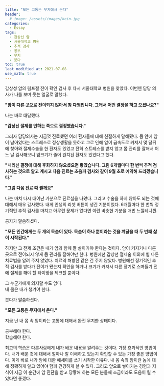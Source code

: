 ```yaml
---
title: "모든 고통은 무지에서 온다" 
header:
  # image: /assets/images/koin.jpg
categories:
  - Essay
tags:
  - 갑상선 암
  - 서울대학교 병원
  - 추적 검사
  - 공부
  - 무지
  - 붓다
toc: true
last_modified_at: 2021-07-08
use_math: true
---
```


갑상성 암의 림프절 전이 확인 검사 후 다시 서울대학교 병원을 찾았다. 이번엔 담당 의사가 나를 보며 웃는 얼굴로 말했다.  

**"암이 다른 곳으로 전이되지 않아서 참 다행입니다. 그래서 어떤 결정을 하고 오셨나요?"**  

 나는 바로 대답했다.  

**"갑상선 절제를 안하는 쪽으로 결정했습니다."**  

 그러자 담당의사는 지금껏 진료했던 여러 환자들에 대해 친절하게 말해줬다. 몸 안에 암이 남아있다는 스트레스로 정상생활을 못하고 그로 인해 암이 급속도로 커져서 몇 달뒤에 찾아와 절제수술을 한 환자도 있었고 전혀 스트레스를 받지 않고 몸 관리를 잘해서 어느 날 검사해보니 암크기가 줄어 완치된 환자도 있었다고 했다.  

**"내리신 결정에 대해 후회하지 않으셨으면 좋겠습니다. 그럼 6개월마다 한 번씩 추적 검사하는 것으로 알고 계시고 다음 진료는 초음파 검사와 같이 9월 초로 예약해 드리겠습니다."**  

**"그럼 다음 진료 때 뵐께요"**  

 나는 마치 다시 태어난 기분으로 진료실을 나왔다. 그리고 수술을 하지 않아도 되는 것에 대해서 매우 감사했다. 내게 인생의 리셋 버튼이 생긴 기분이었다. 6개월마다 한 번씩 정기적인 추적 검사를 마치고 아무런 문제가 없다면 이런 비슷한 기분을 매번 느낄테니깐. 
 
 공자가 말씀하셨다.

 **"모든 인간에게는 두 개의 목숨이 있다. 목숨이 하나 뿐이라는 것을 꺠달을 때 두 번째 삶이 시작된다."**

 하지만 그 전제 조건은 내가 암과 함께 잘 살아가야 한다는 것이다. 암이 커지거나 다른 곳으로 전이되지 않게 몸 관리를 잘해야만 한다. 병원에선 갑상선 절제술 이외에 별 다른 치료법을 알려 주지 않았다. 치료약 처방전 같은 건 주지 않았다. 병원에선 정기적인 추적 검사를 받다가 전이가 됐는지 확인을 하거나 크기가 커져서 다른 장기로 스며들기 전에 절제를 해야 할 타이밍을 체크할 뿐이다.  

 그 누군가에게 의지할 수도 없다.  
 내 몸은 내가 챙겨야 한다.  

 붓다가 말씀하셧다.

 **"모든 고통은 무지에서 온다."**  

 지금 난 내 몸 속 암이라는 고통에 대해서 완전 무지한 상태이다.  

 공부해야 한다.  
 학습해야 한다.  

 최고의 학습은 다른사람에게 내가 배운 내용을 알려주는 것이다. 가장 효과적인 방법이다. 내가 배운 것에 대해서 얼마나 잘 이해하고 있는지 확인할 수 있는 가장 좋은 방법이다. 이게 바로 내가 암에 대한 에세이를 쓰기 시작한 이유다. 내 몸 속의 암이란 놈에 대해 정확하게 알고 있어야 함께 건강하게 살 수 있다. 그리고 앞으로 쌓아가는 경험과 지식이 지금 이 순간에 암 진단을 받고 당황해 하는 모든 분들께 조금이라도 도움이 될 수 있다면 좋겠다.  